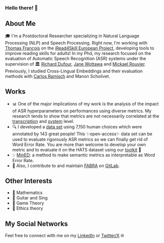 ### Hello there! 🧔

<!--
**thibault-roux/thibault-roux** is a ✨ _special_ ✨ repository because its `README.md` (this file) appears on your GitHub profile.

Here are some ideas to get you started:

- 🔭 I’m currently working on ...
- 🌱 I’m currently learning ...
- 👯 I’m looking to collaborate on ...
- 🤔 I’m looking for help with ...
- 💬 Ask me about ...
- 📫 How to reach me: ...
- 😄 Pronouns: ...
- ⚡ Fun fact: ...
-->

## About Me

🎓 I'm a Postdoctoral Researcher specializing in Natural Language Processing (NLP) and Speech Processing. Right now, I'm working with [Thomas François](https://thomasfrancoisucl.wixsite.com/homepage) on the [iRead4Skill European Project](https://iread4skills.com/), developing tools to improve reading skills for adults! In my Phd, my research focused on the evaluation of Automatic Speech Recognition (ASR) systems under the supervision of 🏛 [Richard Dufour](https://cv.hal.science/richard-dufour), [Jane Wottawa](https://janewottawa.wordpress.com/) and [Mickael Rouvier](https://cv.hal.science/mickael-rouvier). Previously, I studied Cross-Lingual Embeddings and their evaluation methods with [Carlos Ramisch](https://pageperso.lis-lab.fr/carlos.ramisch/) and Manon Scholivet.

## Works

- 📊 One of the major implications of my work is the analysis of the impact of ASR hyperparameters on performances using diverse metrics. My research tends to show that metrics are not necessarily correlated at the [transcription](https://hal.science/hal-03712735/) and [system](https://hal.science/hal-04584931/) level.
- 🔍 I developed a [data set](https://hal.science/hal-04125590/) using 7,150 human choices which were annotated by 143 great people! This ✨open-access✨ data set can be used to evaluate rigorously ASR metrics so we can finally get rid of Word Error Rate. You are more than welcome to develop your own metric and to evaluate it on the HATS dataset using our [toolkit](https://github.com/thibault-roux/metric-evaluator) 🤗
- 💡 [MinED](https://univ-avignon.hal.science/hal-04615039/): a method to make semantic metrics as interpretable as Word Error Rate.
- 📡 Also, I contribute to and maintain [FABRA](https://cental.uclouvain.be/fabra/) on [GitLab](https://gitlab.com/thibault-roux).


## Other Interests

- 📐 Mathematics
- 🎸 Guitar and Sing
- 🎲 Game Theory
- 🌱 Ethics theory

## My Social Networks

Feel free to connect with me on my [LinkedIn](https://www.linkedin.com/in/thibault-ba%C3%B1eras-roux-700aa21b0/) or [Twitter/X](https://twitter.com/BanerasRoux) 🌐
